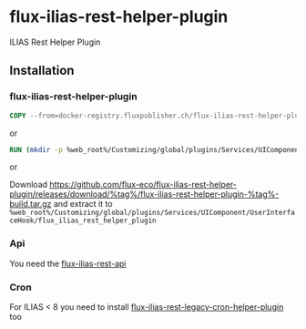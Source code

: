 # flux-ilias-rest-helper-plugin

ILIAS Rest Helper Plugin

## Installation

### flux-ilias-rest-helper-plugin

```dockerfile
COPY --from=docker-registry.fluxpublisher.ch/flux-ilias-rest-helper-plugin:%tag% /flux-ilias-rest-helper-plugin %web_root%/Customizing/global/plugins/Services/UIComponent/UserInterfaceHook/flux_ilias_rest_helper_plugin
```

or

```dockerfile
RUN (mkdir -p %web_root%/Customizing/global/plugins/Services/UIComponent/UserInterfaceHook/flux_ilias_rest_helper_plugin && cd %web_root%/Customizing/global/plugins/Services/UIComponent/UserInterfaceHook/flux_ilias_rest_helper_plugin && wget -O - https://github.com/flux-eco/flux-ilias-rest-helper-plugin/releases/download/%tag%/flux-ilias-rest-helper-plugin-%tag%-build.tar.gz | tar -xz --strip-components=1)
```

or

Download https://github.com/flux-eco/flux-ilias-rest-helper-plugin/releases/download/%tag%/flux-ilias-rest-helper-plugin-%tag%-build.tar.gz and extract it to `%web_root%/Customizing/global/plugins/Services/UIComponent/UserInterfaceHook/flux_ilias_rest_helper_plugin`

### Api

You need the [flux-ilias-rest-api](https://github.com/flux-caps/flux-ilias-rest-api)

### Cron

For ILIAS < 8 you need to install [flux-ilias-rest-legacy-cron-helper-plugin](https://github.com/flux-caps/flux-ilias-rest-legacy-cron-helper-plugin) too
